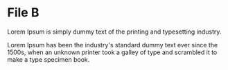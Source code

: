 # File B

Lorem Ipsum is simply dummy text of the printing and typesetting industry.


Lorem Ipsum has been the industry's standard dummy text ever since the 1500s, when an unknown printer took a galley of type and scrambled it to make a type specimen book.


